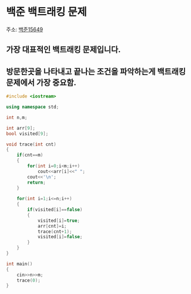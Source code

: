 # 백준 백트래킹 문제

주소: [백준15649](https://www.acmicpc.net/problem/15649)

## 가장 대표적인 백트래킹 문제입니다.
## 방문한곳을 나타내고 끝나는 조건을 파악하는게 백트래킹 문제에서 가장 중요함.









```c++
#include <iostream>

using namespace std;

int n,m;

int arr[9];
bool visited[9];

void trace(int cnt)
{
    if(cnt==m)
    {
        for(int i=0;i<m;i++)
            cout<<arr[i]<<" ";
        cout<<'\n';
        return;
    }
    
    for(int i=1;i<=n;i++)
    {
        if(visited[i]==false)
        {
            visited[i]=true;
            arr[cnt]=i;
            trace(cnt+1);
            visited[i]=false;
        }
    }
}

int main()
{
    cin>>n>>m;
    trace(0);
}




```

